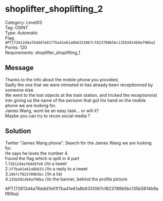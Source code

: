 # shoplifter_shoplifting_2

Category: Level03  
Tag: OSINT  
Type: Automatic  
Flag: `APT{72612d4a76ddd7e01f7ba41e61a8b6331067cf823789b5bc135b5814b9af90ba}`  
Points: 120  
Requirements: shoplifter_shoplifting_1

## Message
Thanks to the info about the mobile phone you provided,  
Sadly the one that we were intrested in has already been receptionned by someone else.  
We went to the lost objects at the train station, and tricked the receptionnist into giving us the name of the personn that got his hand on the mobile phone we are looking for.  
James Wang, wont be an easy task... or will it?  
Maybe you can try to recon social media ?  

## Solution
Twitter "James Wang phone". Search for the James Wang we are looking for.  
He says he loves the number 4.  
Found the flag which is split in 4 part  
1.`72612d4a76ddd7e0` //in a tweet  
2.`1f7ba41e61a8b633` //in a reply to a tweet  
3.`1067cf823789b5bc` //in a list  
4.`135b5814b9af90ba` //in the banner, behind the profile picture  

APT{72612d4a76ddd7e01f7ba41e61a8b6331067cf823789b5bc135b5814b9af90ba}
